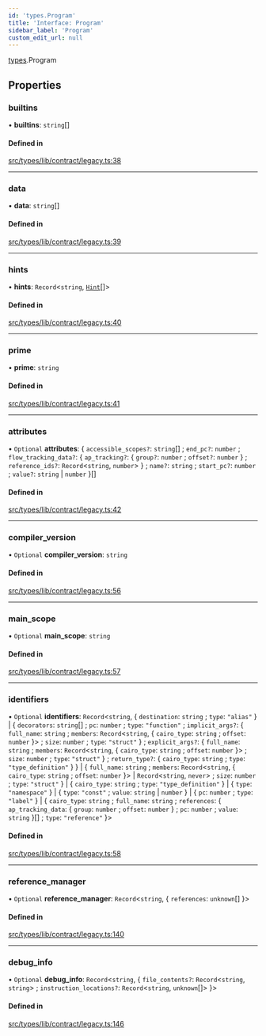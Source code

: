 ```yaml
---
id: 'types.Program'
title: 'Interface: Program'
sidebar_label: 'Program'
custom_edit_url: null
---
```


[types](../namespaces/types.md).Program

## Properties

### builtins

• **builtins**: `string`[]

#### Defined in

[src/types/lib/contract/legacy.ts:38](https://github.com/starknet-io/starknet.js/blob/v7.6.2/src/types/lib/contract/legacy.ts#L38)

---

### data

• **data**: `string`[]

#### Defined in

[src/types/lib/contract/legacy.ts:39](https://github.com/starknet-io/starknet.js/blob/v7.6.2/src/types/lib/contract/legacy.ts#L39)

---

### hints

• **hints**: `Record`<`string`, [`Hint`](../namespaces/types.md#hint)[]\>

#### Defined in

[src/types/lib/contract/legacy.ts:40](https://github.com/starknet-io/starknet.js/blob/v7.6.2/src/types/lib/contract/legacy.ts#L40)

---

### prime

• **prime**: `string`

#### Defined in

[src/types/lib/contract/legacy.ts:41](https://github.com/starknet-io/starknet.js/blob/v7.6.2/src/types/lib/contract/legacy.ts#L41)

---

### attributes

• `Optional` **attributes**: \{ `accessible_scopes?`: `string`[] ; `end_pc?`: `number` ; `flow_tracking_data?`: \{ `ap_tracking?`: \{ `group?`: `number` ; `offset?`: `number` } ; `reference_ids?`: `Record`<`string`, `number`\> } ; `name?`: `string` ; `start_pc?`: `number` ; `value?`: `string` \| `number` }[]

#### Defined in

[src/types/lib/contract/legacy.ts:42](https://github.com/starknet-io/starknet.js/blob/v7.6.2/src/types/lib/contract/legacy.ts#L42)

---

### compiler_version

• `Optional` **compiler_version**: `string`

#### Defined in

[src/types/lib/contract/legacy.ts:56](https://github.com/starknet-io/starknet.js/blob/v7.6.2/src/types/lib/contract/legacy.ts#L56)

---

### main_scope

• `Optional` **main_scope**: `string`

#### Defined in

[src/types/lib/contract/legacy.ts:57](https://github.com/starknet-io/starknet.js/blob/v7.6.2/src/types/lib/contract/legacy.ts#L57)

---

### identifiers

• `Optional` **identifiers**: `Record`<`string`, \{ `destination`: `string` ; `type`: `"alias"` } \| \{ `decorators`: `string`[] ; `pc`: `number` ; `type`: `"function"` ; `implicit_args?`: \{ `full_name`: `string` ; `members`: `Record`<`string`, \{ `cairo_type`: `string` ; `offset`: `number` }\> ; `size`: `number` ; `type`: `"struct"` } ; `explicit_args?`: \{ `full_name`: `string` ; `members`: `Record`<`string`, \{ `cairo_type`: `string` ; `offset`: `number` }\> ; `size`: `number` ; `type`: `"struct"` } ; `return_type?`: \{ `cairo_type`: `string` ; `type`: `"type_definition"` } } \| \{ `full_name`: `string` ; `members`: `Record`<`string`, \{ `cairo_type`: `string` ; `offset`: `number` }\> \| `Record`<`string`, `never`\> ; `size`: `number` ; `type`: `"struct"` } \| \{ `cairo_type`: `string` ; `type`: `"type_definition"` } \| \{ `type`: `"namespace"` } \| \{ `type`: `"const"` ; `value`: `string` \| `number` } \| \{ `pc`: `number` ; `type`: `"label"` } \| \{ `cairo_type`: `string` ; `full_name`: `string` ; `references`: \{ `ap_tracking_data`: \{ `group`: `number` ; `offset`: `number` } ; `pc`: `number` ; `value`: `string` }[] ; `type`: `"reference"` }\>

#### Defined in

[src/types/lib/contract/legacy.ts:58](https://github.com/starknet-io/starknet.js/blob/v7.6.2/src/types/lib/contract/legacy.ts#L58)

---

### reference_manager

• `Optional` **reference_manager**: `Record`<`string`, \{ `references`: `unknown`[] }\>

#### Defined in

[src/types/lib/contract/legacy.ts:140](https://github.com/starknet-io/starknet.js/blob/v7.6.2/src/types/lib/contract/legacy.ts#L140)

---

### debug_info

• `Optional` **debug_info**: `Record`<`string`, \{ `file_contents?`: `Record`<`string`, `string`\> ; `instruction_locations?`: `Record`<`string`, `unknown`[]\> }\>

#### Defined in

[src/types/lib/contract/legacy.ts:146](https://github.com/starknet-io/starknet.js/blob/v7.6.2/src/types/lib/contract/legacy.ts#L146)
